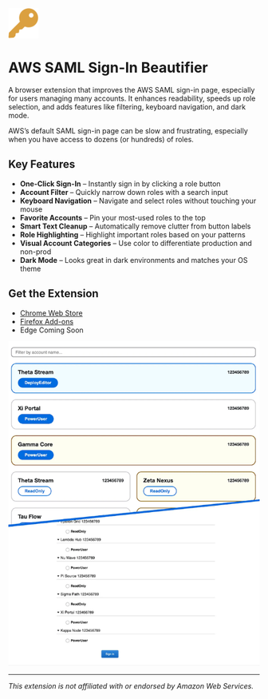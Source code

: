 <img src="assets/icon.svg" width="60" />

# AWS SAML Sign-In Beautifier

A browser extension that improves the AWS SAML sign-in page, especially for users managing many accounts. It enhances readability, speeds up role selection, and adds features like filtering, keyboard navigation, and dark mode.

AWS’s default SAML sign-in page can be slow and frustrating, especially when you have access to dozens (or hundreds) of roles.

## Key Features

- **One-Click Sign-In** – Instantly sign in by clicking a role button
- **Account Filter** – Quickly narrow down roles with a search input
- **Keyboard Navigation** – Navigate and select roles without touching your mouse
- **Favorite Accounts** – Pin your most-used roles to the top
- **Smart Text Cleanup** – Automatically remove clutter from button labels
- **Role Highlighting** – Highlight important roles based on your patterns
- **Visual Account Categories** – Use color to differentiate production and non-prod
- **Dark Mode** – Looks great in dark environments and matches your OS theme

## Get the Extension

- [Chrome Web Store](https://chromewebstore.google.com/detail/aws-saml-signin-beautifie/kcokjencejoakomoobgbahgfhchohfmp)
- [Firefox Add-ons](https://addons.mozilla.org/en-US/firefox/addon/aws-saml-sign-in-beautifier/)
- Edge Coming Soon

![Screenshot](assets/before-after-md.png)

---

_This extension is not affiliated with or endorsed by Amazon Web Services._
